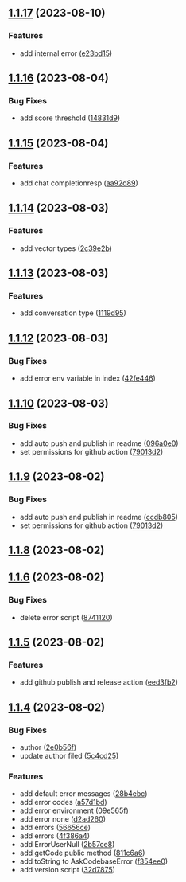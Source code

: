 ## [1.1.17](https://github.com/jipitiai/askcodebase-common/compare/v1.1.16...v1.1.17) (2023-08-10)


### Features

* add internal error ([e23bd15](https://github.com/jipitiai/askcodebase-common/commit/e23bd159b75a2424e6ed1ef7cf9ef2bd4e17fbb1))



## [1.1.16](https://github.com/jipitiai/askcodebase-common/compare/v1.1.15...v1.1.16) (2023-08-04)


### Bug Fixes

* add score threshold ([14831d9](https://github.com/jipitiai/askcodebase-common/commit/14831d9e87d0e6bdaf5cc76955600134a7feaf2a))



## [1.1.15](https://github.com/jipitiai/askcodebase-common/compare/v1.1.14...v1.1.15) (2023-08-04)


### Features

* add chat completionresp ([aa92d89](https://github.com/jipitiai/askcodebase-common/commit/aa92d8908ceae3484e0402dbeab93bdb634ffb8f))



## [1.1.14](https://github.com/jipitiai/askcodebase-common/compare/v1.1.13...v1.1.14) (2023-08-03)


### Features

* add vector types ([2c39e2b](https://github.com/jipitiai/askcodebase-common/commit/2c39e2be846edb40826a7e55c260fda8c344fcae))



## [1.1.13](https://github.com/jipitiai/askcodebase-common/compare/v1.1.12...v1.1.13) (2023-08-03)


### Features

* add conversation type ([1119d95](https://github.com/jipitiai/askcodebase-common/commit/1119d95e287d903c64d6c6f76fce246652bdd439))



## [1.1.12](https://github.com/jipitiai/askcodebase-common/compare/v1.1.10...v1.1.12) (2023-08-03)


### Bug Fixes

* add error env variable in index ([42fe446](https://github.com/jipitiai/askcodebase-common/commit/42fe446236af5a6772efe43403ada391cf5d52e3))



## [1.1.10](https://github.com/jipitiai/askcodebase-common/compare/v1.1.8...v1.1.10) (2023-08-03)


### Bug Fixes

* add auto push and publish in readme ([096a0e0](https://github.com/jipitiai/askcodebase-common/commit/096a0e0e59e2783bc55ad9334c619857819b16fe))
* set permissions for github action ([79013d2](https://github.com/jipitiai/askcodebase-common/commit/79013d2c3f3cf7ffc39b395228c5ad485e8c1746))



## [1.1.9](https://github.com/jipitiai/askcodebase-common/compare/v1.1.8...v1.1.9) (2023-08-02)


### Bug Fixes

* add auto push and publish in readme ([ccdb805](https://github.com/jipitiai/askcodebase-common/commit/ccdb805e0be4a475feb4d9ea90c10723e502d89b))
* set permissions for github action ([79013d2](https://github.com/jipitiai/askcodebase-common/commit/79013d2c3f3cf7ffc39b395228c5ad485e8c1746))



## [1.1.8](https://github.com/jipitiai/askcodebase-common/compare/v1.1.6...v1.1.8) (2023-08-02)



## [1.1.6](https://github.com/jipitiai/askcodebase-common/compare/v1.1.5...v1.1.6) (2023-08-02)


### Bug Fixes

* delete error script ([8741120](https://github.com/jipitiai/askcodebase-common/commit/87411201eef3b13b4e3229457acd06f8e8da5a63))



## [1.1.5](https://github.com/jipitiai/askcodebase-common/compare/v1.1.4...v1.1.5) (2023-08-02)


### Features

* add github publish and release action ([eed3fb2](https://github.com/jipitiai/askcodebase-common/commit/eed3fb2a9f9f8187a3334a110f2d21a616072883))



## [1.1.4](https://github.com/jipitiai/askcodebase-common/compare/4f386a47a3c8a677d5e579d6091fceb63a611f08...v1.1.4) (2023-08-02)


### Bug Fixes

* author ([2e0b56f](https://github.com/jipitiai/askcodebase-common/commit/2e0b56fe2f25189679b45d1c0dda3de6556f018d))
* update author filed ([5c4cd25](https://github.com/jipitiai/askcodebase-common/commit/5c4cd2544d5cfa8c917df756abc8eadc94845e0f))


### Features

* add default error messages ([28b4ebc](https://github.com/jipitiai/askcodebase-common/commit/28b4ebcfe9fc8dd39bc7267ec0ac9a12f780ad05))
* add error codes ([a57d1bd](https://github.com/jipitiai/askcodebase-common/commit/a57d1bd4eb7ddc1fb26fdf94ff466a56c9becc93))
* add error environment ([09e565f](https://github.com/jipitiai/askcodebase-common/commit/09e565f96d5bc43073036d87ef08a5a10d9ef3a1))
* add error none ([d2ad260](https://github.com/jipitiai/askcodebase-common/commit/d2ad260a00f0c52da024b34327d0532097acc01a))
* add errors ([56656ce](https://github.com/jipitiai/askcodebase-common/commit/56656cef10be472255d6bab3bb3e3ae5f0be37da))
* add errors ([4f386a4](https://github.com/jipitiai/askcodebase-common/commit/4f386a47a3c8a677d5e579d6091fceb63a611f08))
* add ErrorUserNull ([2b57ce8](https://github.com/jipitiai/askcodebase-common/commit/2b57ce8fdfd9acbfe42f2b202bd105ef360ca6b6))
* add getCode public method ([811c6a6](https://github.com/jipitiai/askcodebase-common/commit/811c6a6b2e5eca78208e8a6c33528760e9efaa86))
* add toString to AskCodebaseError ([f354ee0](https://github.com/jipitiai/askcodebase-common/commit/f354ee0554fbcc372abead8930f5ab86d886c6b7))
* add version script ([32d7875](https://github.com/jipitiai/askcodebase-common/commit/32d78756de1ccbff7ab776888f6bad32dcfc8c9e))



